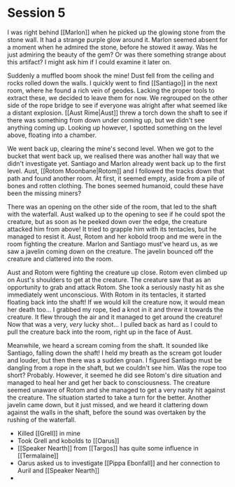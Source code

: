 # Session 5
I was right behind [[Marlon]] when he picked up the glowing stone from the stone wall. It had a strange purple glow around it. Marlon seemed absent for a moment when he admired the stone, before he stowed it away. Was he just admiring the beauty of the gem? Or was there something strange about this artifact? I might ask him if I could examine it later on.

Suddenly a muffled boom shook the mine! Dust fell from the ceiling and rocks rolled down the walls. I quickly went to find [[Santiago]] in the next room, where he found a rich vein of geodes. Lacking the proper tools to extract these, we decided to leave them for now. We regrouped on the other side of the rope bridge to see if everyone was alright after what seemed like a distant explosion. [[Aust Rime|Aust]] threw a torch down the shaft to see if there was something from down under coming up, but we didn't see anything coming up. Looking up however, I spotted something on the level above, floating into a chamber.

We went back up, clearing the mine's second level. When we got to the bucket that went back up, we realised there was another hall way that we didn't investigate yet. Santiago and Marlon already went back up to the first level. Aust, [[Rotom Moonbane|Rotom]] and I followed the tracks down that path and found another room. At first, it seemed empty, aside from a pile of bones and rotten clothing. The bones seemed humanoid, could these have been the missing miners? 

There was an opening on the other side of the room, that led to the shaft with the waterfall. Aust walked up to the opening to see if he could spot the creature, but as soon as he peeked down over the edge, the creature attacked him from above! It tried to grapple him with its tentacles, but he managed to resist it. Aust, Rotom and her kobold troop and me were in the room fighting the creature. Marlon and Santiago must've heard us, as we saw a javelin coming down on the creature. The javelin bounced off the creature and clattered into the room.

Aust and Rotom were fighting the creature up close. Rotom even climbed up on Aust's shoulders to get at the creature. The creature saw that as an opportunity to grab and attack Rotom. She took a seriously nasty hit as she immediately went unconscious. With Rotom in its tentacles, it started floating back into the shaft! If we would kill the creature now, it would mean her death too... I grabbed my rope, tied a knot in it and threw it towards the creature. It flew through the air and it managed to get around the creature! Now that was a very, _very_ lucky shot... I pulled back as hard as I could to pull the creature back into the room, right up in the face of Aust.

Meanwhile, we heard a scream coming from the shaft. It sounded like Santiago, falling down the shaft! I held my breath as the scream got louder and louder, but then there was a sudden groan. I figured Santiago must be dangling from a rope in the shaft, but we couldn't see him. Was the rope too short? Probably. However, it seemed he did see Rotom's dire situation and managed to heal her and get her back to consciousness. The creature seemed unaware of Rotom and she managed to get a very nasty hit against the creature. The situation started to take a turn for the better. Another javelin came down, but it just missed, and we heard it clattering down against the walls in the shaft, before the sound was overtaken by the rushing of the waterfall.


- Killed [[Grell]] in mine
- Took Grell and kobolds to [[Oarus]]
- [[Speaker Nearth]] from [[Targos]] has quite some influence in [[Termalaine]]
- Oarus asked us to investigate [[Pippa Ebonfall]] and her connection to Auril and [[Speaker Nearth]]
- 